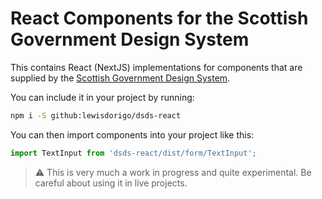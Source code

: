 # React Components for the Scottish Government Design System

This contains React (NextJS) implementations for components that are supplied by the
[Scottish Government Design System][dsds].

You can include it in your project by running:

```bash
npm i -S github:lewisdorigo/dsds-react
```

You can then import components into your project like this:
```typescript
import TextInput from 'dsds-react/dist/form/TextInput';
```

> ⚠️ This is very much a work in progress and quite experimental. Be careful about using it in live
> projects.

[dsds]: https://designsystem.gov.scot

